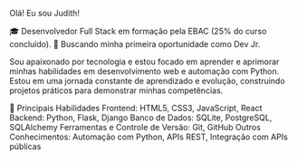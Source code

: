 Olá! Eu sou Judith!

🎓 Desenvolvedor Full Stack em formação pela EBAC (25% do curso concluído).
💪 Buscando minha primeira oportunidade como Dev Jr.

Sou apaixonado por tecnologia e estou focado em aprender e aprimorar minhas habilidades em desenvolvimento web e automação com Python. Estou em uma jornada constante de aprendizado e evolução, construindo projetos práticos para demonstrar minhas competências.

🚀 Principais Habilidades
Frontend: HTML5, CSS3, JavaScript, React
Backend: Python, Flask, Django
Banco de Dados: SQLite, PostgreSQL, SQLAlchemy
Ferramentas e Controle de Versão: Git, GitHub
Outros Conhecimentos: Automação com Python, APIs REST, Integração com APIs públicas

